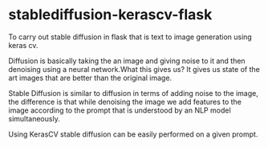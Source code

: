 # stablediffusion-kerascv-flask

To carry out stable diffusion in flask that is text to image generation using keras cv.

Diffusion is basically taking the an image and giving noise to it and then denoising using a neural network.What this gives us? It gives us state of the art images that are better than the original image.

Stable Diffusion is similar to diffusion in terms of adding noise to the image, the difference is that while denoising the image we add features to the image according to the prompt that is understood by an NLP model simultaneously.

Using KerasCV stable diffusion can be easily performed on a given prompt. 

